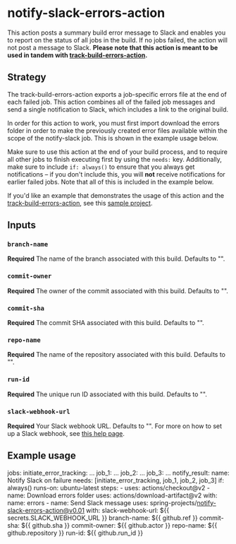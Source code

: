 # notify-slack-errors-action

This action posts a summary build error message to Slack and enables you to report on the status of all jobs in the build. If no jobs failed, the action will not post a message to Slack. **Please note that this action is meant to be used in tandem with [track-build-errors-action](https://github.com/spring-projects/track-build-errors-action).**

## Strategy
The track-build-errors-action exports a job-specific errors file at the end of each failed job. This action combines all of the failed job messages and send a single notification to Slack, which includes a link to the original build.

In order for this action to work, you must first import download the errors folder in order to make the previously created error files available within the scope of the notify-slack job. This is shown in the example usage below.

Make sure to use this action at the end of your build process, and to require all other jobs to finish executing first by using the `needs:` key. Additionally, make sure to include `if: always()` to ensure that you always get notifications – if you don't include this, you will **not** receive notifications for earlier failed jobs. Note that all of this is included in the example below.

If you'd like an example that demonstrates the usage of this action and the [track-build-errors-action](https://github.com/spring-projects/track-build-errors-action), see this [sample project](https://github.com/elliedori/sample-action-usage-project).

## Inputs

### `branch-name`
**Required** The name of the branch associated with this build. Defaults to "".

### `commit-owner`
**Required** The owner of the commit associated with this build. Defaults to "".

### `commit-sha`
**Required** The commit SHA associated with this build. Defaults to "".

### `repo-name`
**Required** The name of the repository associated with this build. Defaults to "".

### `run-id`
**Required** The unique run ID associated with this build. Defaults to "".

### `slack-webhook-url`
**Required** Your Slack webhook URL. Defaults to "". For more on how to set up a Slack webhook, see [this help page](https://api.slack.com/messaging/webhooks).


## Example usage

jobs:
  initiate_error_tracking: ...
  job_1: ...
  job_2: ...
  job_3: ...
  notify_result:
    name: Notify Slack on failure
    needs: [initiate_error_tracking, job_1, job_2, job_3]
    if: always()
    runs-on: ubuntu-latest
    steps:
      - uses: actions/checkout@v2
      - name: Download errors folder
        uses: actions/download-artifact@v2
        with:
          name: errors
      - name: Send Slack message
        uses: spring-projects/notify-slack-errors-action@v0.01
        with:
          slack-webhook-url: ${{ secrets.SLACK_WEBHOOK_URL }}
          branch-name: ${{ github.ref }}
          commit-sha: ${{ github.sha }}
          commit-owner: ${{ github.actor }}
          repo-name: ${{ github.repository }}
          run-id: ${{ github.run_id }}